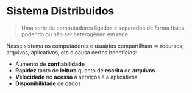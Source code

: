 # Sistema Distribuidos

> Uma serie de computadores ligados e separados de forma física, podendo ou não ser heterogêneo em rede

Nesse sistema os computadores e usuários compartilham => recursos, arquivos, aplicativos, etc o causa certos benefícios:
- Aumento de **confiabilidade**
- **Rapidez** tanto de **leitura** quanto de **escrita** de **arquivos**
- **Velocidade** no **acesso** a serviços e a aplicativos
- **Disponibilidade** de dados

